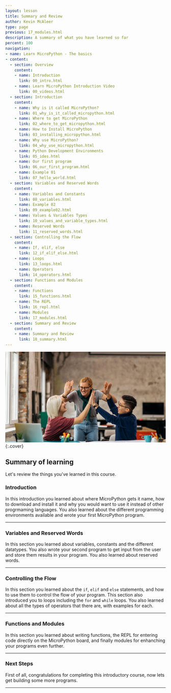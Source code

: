 ```yaml
---
layout: lesson
title: Summary and Review
author: Kevin McAleer
type: page
previous: 17_modules.html
description: A summary of what you have learned so far
percent: 100
navigation:
- name: Learn MicroPython - The basics
- content:
  - section: Overview
    content:
    - name: Introduction
      link: 00_intro.html
    - name: Learn MicroPython Introduction Video
      link: 00_videos.html
  - section: Introduction
    content:
    - name: Why is it called MicroPython?
      link: 01_why_is_it_called_micropython.html
    - name: Where to get MicroPython
      link: 02_where_to_get_micropython.html
    - name: How to Install MicroPython
      link: 03_installing_micropython.html
    - name: Why use MicroPython?
      link: 04_why_use_micropython.html
    - name: Python Development Environments
      link: 05_ides.html
    - name: Our first program
      link: 06_our_first_program.html
    - name: Example 01
      link: 07_hello_world.html
  - section: Variables and Reserved Words
    content:
    - name: Variables and Constants
      link: 08_variables.html
    - name: Example 02
      link: 09_example02.html
    - name: Values & Variables Types
      link: 10_values_and_variable_types.html
    - name: Reserved Words
      link: 11_reserved_words.html
  - section: Controlling the Flow
    content:
    - name: If, elif, else
      link: 12_if_elif_else.html
    - name: Loops
      link: 13_loops.html
    - name: Operators
      link: 14_operators.html
  - section: Functions and Modules
    content:
    - name: Functions
      link: 15_functions.html
    - name: The REPL
      link: 16_repl.html
    - name: Modules
      link: 17_modules.html
  - section: Summary and Review
    content:
    - name: Summary and Review
      link: 18_summary.html
---
```



![Picture of a group high-five](assets/summary.jpg){:.cover}

## Summary of learning

Let's review the things you've learned in this course.

### Introduction

In this introduction you learned about where MicroPython gets it name, how to download and install it and why you would want to use it instead of other progrmaming languages. You also learned about the different programming environments available and wrote your first MicroPython program.

---

### Variables and Reserved Words

In this section you learned about variables, constants and the different datatypes. You also wrote your second program to get input from the user and store them results in your program. You also learned about reserved words.

---

### Controlling the Flow

In this section you learned about the `if`, `elif` and `else` statements, and how to use them to control the flow of your program. This section also introduced you to loops including the `for` and `while` loops. You also learned about all the types of operators that there are, with examples for each.

---

### Functions and Modules

In this section you learned about writing functions, the REPL for entering code directly on the MicroPython board, and finally modules for enhanching your programs even further.

---

### Next Steps

First of all, congratulations for completing this introductory course, now lets get building some more programs.



---
